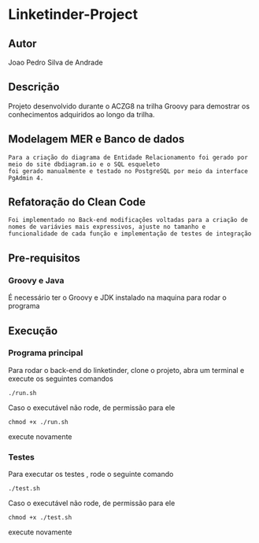 
# Linketinder-Project

## Autor

 Joao Pedro Silva de Andrade
 
## Descrição
	
Projeto desenvolvido durante o ACZG8 na trilha Groovy para demostrar os conhecimentos adquiridos ao longo da trilha.

## Modelagem MER e Banco de dados

    Para a criação do diagrama de Entidade Relacionamento foi gerado por meio do site dbdiagram.io e o SQL esqueleto 
    foi gerado manualmente e testado no PostgreSQL por meio da interface PgAdmin 4.

## Refatoração do Clean Code

	Foi implementado no Back-end modificações voltadas para a criação de nomes de variávies mais expressivos, ajuste no tamanho e funcionalidade de cada função e implementação de testes de integração

## Pre-requisitos

### Groovy e Java

É necessário ter o Groovy e JDK  instalado na maquina para rodar o programa


## Execução

### Programa principal

Para rodar o  back-end do linketinder, clone o projeto, abra um terminal e execute os seguintes comandos

    ./run.sh

Caso o executável não rode, de permissão para ele


    chmod +x ./run.sh

execute novamente

### Testes

Para executar os testes , rode o seguinte comando

    ./test.sh

Caso o executável não rode, de permissão para ele


    chmod +x ./test.sh

execute novamente
